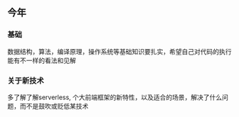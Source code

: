 ## 今年
### 基础
数据结构，算法，编译原理，操作系统等基础知识要扎实，希望自己对代码的执行能有不一样的看法和见解
### 关于新技术
多了解了解serverless, 个大前端框架的新特性，以及适合的场景，解决了什么问题，而不是鼓吹或贬低某技术
